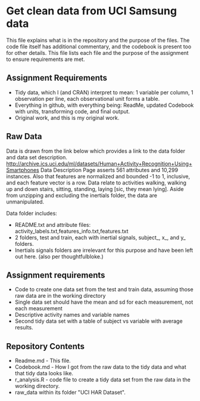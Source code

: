 # Get clean data from UCI Samsung data
This file explains what is in the repository and the purpose of the files.
The code file itself has additional commentary, and the codebook is present too for other details.
This file lists each file and the purpose of the assignment to ensure requirements are met.

## Assignment Requirements
* Tidy data, which I (and CRAN) interpret to mean: 1 variable per column, 1 observation per line, each observational unit forms a table.
* Everything in github, with everything being: ReadMe, updated Codebook with units, transforming code, and final output.
* Original work, and this is my original work.

## Raw Data
Data is drawn from the link below which provides a link to the data folder and data set description.
http://archive.ics.uci.edu/ml/datasets/Human+Activity+Recognition+Using+Smartphones
Data Description Page asserts 561 attributes and 10,299 instances.
Also that features are normalized and bounded -1 to 1, inclusive, and each feature vector is a row.
Data relate to activities walking, walking up and down stairs, sitting, standing, laying [sic, they mean lying].
Aside from unzipping and excluding the inertials folder, the data are unmanipulated.

Data folder includes:
* README.txt and attribute files: activity_labels.txt,features_info.txt,features.txt
* 2 folders, test and train, each with inertial signals, subject_, x_, and y_ folders.
* Inertials signals folders are irrelevant for this purpose and have been left out here. (also per thoughtfulbloke.)

## Assignment requirements
* Code to create one data set from the test and train data, assuming those raw data are in the working directory
* Single data set should have the mean and sd for each measurement, not each measurement
* Descriptive activity names and variable names
* Second tidy data set with a table of subject vs variable with average results.

## Repository Contents
* Readme.md - This file.
* Codebook.md - How I got from the raw data to the tidy data and what that tidy data looks like.
* r_analysis.R - code file to create a tidy data set from the raw data in the working directory.
* raw_data within its folder "UCI HAR Dataset".

